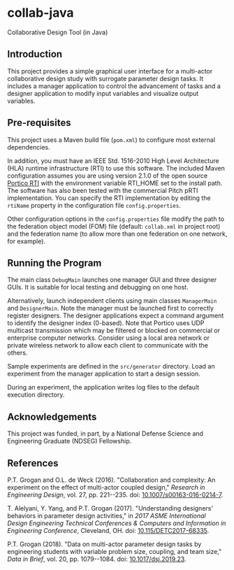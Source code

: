 # collab-java

Collaborative Design Tool (in Java)

## Introduction

This project provides a simple graphical user interface for a multi-actor collaborative design study with surrogate parameter design tasks. It includes a manager application to control the advancement of tasks and a designer application to modify input variables and visualize output variables.

## Pre-requisites

This project uses a Maven build file (`pom.xml`) to configure most external dependencies.

In addition, you must have an IEEE Std. 1516-2010 High Level Architecture (HLA) runtime infrastructure (RTI) to use this software. The included Maven configuration assumes you are using version 2.1.0 of the open source [Portico RTI](http://www.porticoproject.org/) with the environment variable RTI_HOME set to the install path. The software has also been tested with the commercial Pitch pRTI implementation. You can specify the RTI implementation by editing the `rtiName` property in the configuration file `config.properties`.

Other configuration options in the `config.properties` file modify the path to the federation object model (FOM) file (default: `collab.xml` in project root) and the federation name (to allow more than one federation on one network, for example).

## Running the Program

The main class `DebugMain` launches one manager GUI and three designer GUIs. It is suitable for local testing and debugging on one host.

Alternatively, launch independent clients using main classes `ManagerMain` and `DesignerMain`. Note the manager must be launched first to correctly register designers. The designer applications expect a command argument to identify the designer index (0-based). Note that Portico uses UDP multicast transmission which may be filtered or blocked on commercial or enterprise computer networks. Consider using a local area network or private wireless network to allow each client to communicate with the others.

Sample experiments are defined in the `src/generator` directory. Load an experiment from the manager application to start a design session.

During an experiment, the application writes log files to the default execution directory.

## Acknowledgements

This project was funded, in part, by a National Defense Science and Engineering Graduate (NDSEG) Fellowship.

## References

P.T. Grogan and O.L. de Weck (2016). "Collaboration and complexity: An experiment on the effect of multi-actor coupled design," *Research in Engineering Design*, vol. 27, pp. 221--235. doi: [10.1007/s00163-016-0214-7](https://doi.org/10.1007/s00163-016-0214-7). 

T. Alelyani, Y. Yang, and P.T. Grogan (2017). "Understanding designers' behaviors in parameter design activities," in *2017 ASME International Design Engineering Technical Conferences & Computers and Information in Engineering Conference*, Cleveland, OH. doi: [10.115/DETC2017-68335](https://doi.org/10.115/DETC2017-68335). 

P.T. Grogan (2018). "Data on multi-actor parameter design tasks by engineering students with variable problem size, coupling, and team size," *Data in Brief*, vol. 20, pp. 1079--1084. doi: [10.1017/dsj.2019.23](https://doi.org/10.1017/dsj.2019.23).